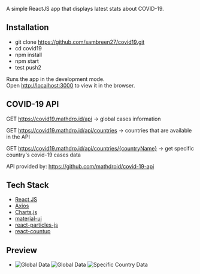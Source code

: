 A simple ReactJS app that displays latest stats about COVID-19.

## Installation
- git clone https://github.com/sambreen27/covid19.git
- cd covid19
- npm install
- npm start
- test push2

Runs the app in the development mode.<br />
Open [http://localhost:3000](http://localhost:3000) to view it in the browser.

## COVID-19 API

GET https://covid19.mathdro.id/api -> global cases information

GET https://covid19.mathdro.id/api/countries -> countries that are available in the API

GET https://covid19.mathdro.id/api/countries/{countryName} -> get specific country's covid-19 cases data

API provided by: https://github.com/mathdroid/covid-19-api


## Tech Stack

- [React JS](https://github.com/facebook/react)
- [Axios](https://github.com/axios/axios)
- [Charts.js](https://github.com/chartjs/Chart.js)
- [material-ui](https://github.com/mui-org/material-ui)
- [react-particles-js](https://github.com/Wufe/react-particles-js)
- [react-countup](https://github.com/glennreyes/react-countup)

## Preview

- ![Global Data](https://github.com/sambreen27/covid19/blob/master/src/images/covid1.png) 
![Global Data](https://github.com/sambreen27/covid19/blob/master/src/images/covid2.png) 
![Specific Country Data](https://github.com/sambreen27/covid19/blob/master/src/images/covid3.png)











